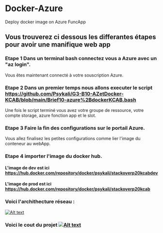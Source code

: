# Docker-Azure

Deploy docker image on Azure FuncApp

## Vous trouverez ci dessous les differantes étapes pour avoir une manifique web app

### Etape 1 Dans un terminal bash connectez vous a Azure avec un "az login".

Vous êtes maintenant connecté à votre souscription Azure.

### Etape 2 Dans un premier temps nous allons executer le script <https://github.com/Psykali/G3-B10-AZetDocker-KCAB/blob/main/Brief10-azure%2BdockerKCAB.bash>

Une fois le script terminé vous avez votre groupe de ressource, votre compte storage, azure fonction app et le slot.

### Etape 3 Faire la fin des configurations sur le portail Azure.

Vous allez finalisez les petites configurations comme lier l'image du conteneur au webApp.

### Etape 4 importer l'image du docker hub.

#### L'image de dev est ici https://hub.docker.com/repository/docker/psykali/stackoverp20kcabdev

#### L'image de prod est ici https://hub.docker.com/repository/docker/psykali/stackoverp20kcab

### Voici l'archithecture réseau :
[![Alt text](https://github.com/Psykali/G3-B10-AZetDocker-KCAB/blob/main/g3b10AzetDockerKCAB.drawio.png)](https://github.com/Psykali/G3-B10-AZetDocker-KCAB/blob/main/g3b10AzetDockerKCAB.drawio.png)

### Voici le cout du projet [![Alt text](https://github.com/Psykali/G3-B10-AZetDocker-KCAB/blob/main/estimation%20du%20cout.png)](https://github.com/Psykali/G3-B10-AZetDocker-KCAB/blob/main/estimation%20du%20cout.png)
 